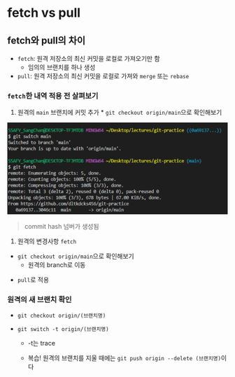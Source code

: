 # fetch vs pull

## **fetch**와 **pull**의 차이

- `fetch`: 원격 저장소의 최신 커밋을 로컬로 가져오기만 함
  - 임의의 브랜치를 하나 생성
- `pull`: 원격 저장소의 최신 커밋을 로컬로 가져와 `merge` 또는 `rebase`



### `fetch`한 내역 적용 전 살펴보기

1. 원격의 `main` 브랜치에 커밋 추가
   \* `git checkout origin/main`으로 확인해보기

![image-20221227130914910](assets/image-20221227130914910.png)

> commit hash 넘버가 생성됨

1. 원격의 변경사항 `fetch`

- `git checkout origin/main`으로 확인해보기
  - 원격의 branch로 이동

* `pull`로 적용



### 원격의 새 브랜치 확인

- `git checkout origin/(브랜치명)`

- `git switch -t origin/(브랜치명)`

  - -t는 trace

  - 복습! 원격의 브랜치를 지울 때에는 `git push origin --delete (브랜치명)`이다